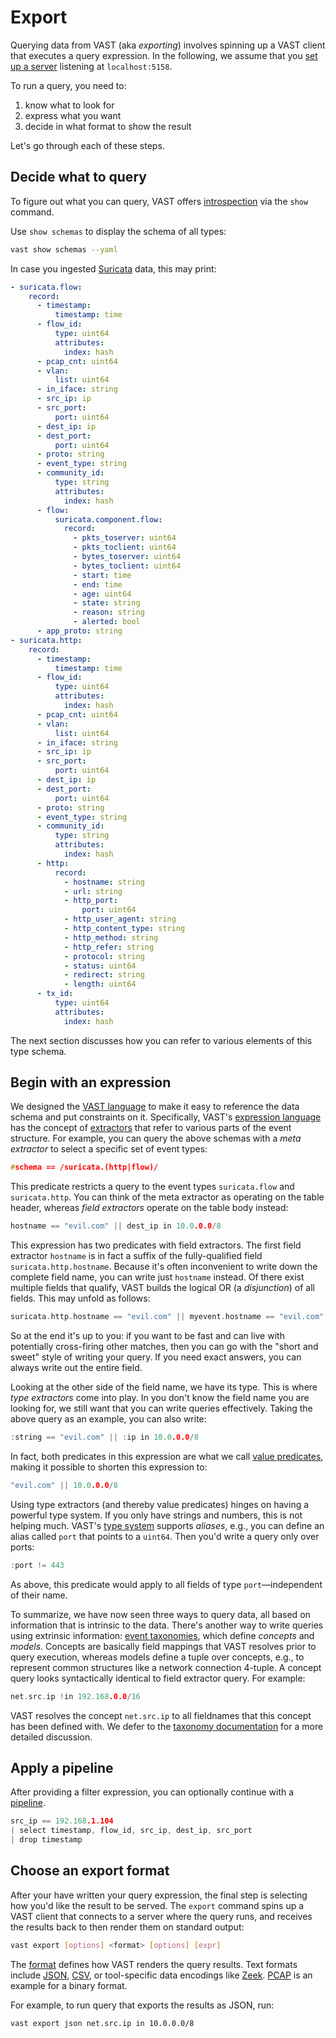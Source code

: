 # Export

Querying data from VAST (aka *exporting*) involves spinning up a VAST client
that executes a query expression. In the following, we assume that you [set up a
server](../run/README.md) listening at `localhost:5158`.

To run a query, you need to:

1. know what to look for
2. express what you want
3. decide in what format to show the result

Let's go through each of these steps.

## Decide what to query

To figure out what you can query, VAST offers
[introspection](../introspect/README.md) via the `show` command.

Use `show schemas` to display the schema of all types:

```bash
vast show schemas --yaml
```

In case you ingested [Suricata](../../understand/formats/suricata.md) data, this
may print:

```yaml
- suricata.flow:
    record:
      - timestamp:
          timestamp: time
      - flow_id:
          type: uint64
          attributes:
            index: hash
      - pcap_cnt: uint64
      - vlan:
          list: uint64
      - in_iface: string
      - src_ip: ip
      - src_port:
          port: uint64
      - dest_ip: ip
      - dest_port:
          port: uint64
      - proto: string
      - event_type: string
      - community_id:
          type: string
          attributes:
            index: hash
      - flow:
          suricata.component.flow:
            record:
              - pkts_toserver: uint64
              - pkts_toclient: uint64
              - bytes_toserver: uint64
              - bytes_toclient: uint64
              - start: time
              - end: time
              - age: uint64
              - state: string
              - reason: string
              - alerted: bool
      - app_proto: string
- suricata.http:
    record:
      - timestamp:
          timestamp: time
      - flow_id:
          type: uint64
          attributes:
            index: hash
      - pcap_cnt: uint64
      - vlan:
          list: uint64
      - in_iface: string
      - src_ip: ip
      - src_port:
          port: uint64
      - dest_ip: ip
      - dest_port:
          port: uint64
      - proto: string
      - event_type: string
      - community_id:
          type: string
          attributes:
            index: hash
      - http:
          record:
            - hostname: string
            - url: string
            - http_port:
                port: uint64
            - http_user_agent: string
            - http_content_type: string
            - http_method: string
            - http_refer: string
            - protocol: string
            - status: uint64
            - redirect: string
            - length: uint64
      - tx_id:
          type: uint64
          attributes:
            index: hash
```

The next section discusses how you can refer to various elements of this type
schema.

## Begin with an expression

We designed the [VAST language](../../understand/README.md) to make it
easy to reference the data schema and put constraints on it. Specifically,
VAST's [expression language](../../understand/expressions.md) has the
concept of [extractors](../../understand/expressions.md#extractors)
that refer to various parts of the event structure. For example, you can query
the above schemas with a *meta extractor* to select a specific set of event
types:

```c
#schema == /suricata.(http|flow)/
```

This predicate restricts a query to the event types `suricata.flow` and
`suricata.http`. You can think of the meta extractor as operating on the table
header, whereas *field extractors* operate on the table body instead:

```c
hostname == "evil.com" || dest_ip in 10.0.0.0/8
```

This expression has two predicates with field extractors. The first field
extractor `hostname` is in fact a suffix of the fully-qualified field
`suricata.http.hostname`. Because it's often inconvenient to write down the
complete field name, you can write just `hostname` instead. Of there exist
multiple fields that qualify, VAST builds the logical OR (a *disjunction*) of
all fields. This may unfold as follows:

```c
suricata.http.hostname == "evil.com" || myevent.hostname == "evil.com" || ...
```

So at the end it's up to you: if you want to be fast and can live with
potentially cross-firing other matches, then you can go with the "short and
sweet" style of writing your query. If you need exact answers, you can always
write out the entire field.

Looking at the other side of the field name, we have its type. This is where
*type extractors* come into play. In you don't know the field name you are
looking for, we still want that you can write queries effectively. Taking the
above query as an example, you can also write:

```c
:string == "evil.com" || :ip in 10.0.0.0/8
```

In fact, both predicates in this expression are what we call [value
predicates](../../understand/expressions.md#value-predicates), making
it possible to shorten this expression to:

```c
"evil.com" || 10.0.0.0/8
```

Using type extractors (and thereby value predicates) hinges on having
a powerful type system. If you only have strings and numbers, this is not
helping much. VAST's [type system](../../understand/data-model/type-system.md)
supports *aliases*, e.g., you can define an alias called `port` that points to a
`uint64`. Then you'd write a query only over ports:

```c
:port != 443
```

As above, this predicate would apply to all fields of type `port`—independent of
their name.

To summarize, we have now seen three ways to query data, all based on
information that is intrinsic to the data. There's another way to write queries
using extrinsic information: [event taxonomies][taxonomies], which define
*concepts* and *models*. Concepts are basically field mappings that VAST
resolves prior to query execution, whereas models define a tuple over concepts,
e.g., to represent common structures like a network connection 4-tuple. A
concept query looks syntactically identical to field extractor query. For
example:

```c
net.src.ip !in 192.168.0.0/16
```

VAST resolves the concept `net.src.ip` to all fieldnames that this concept has
been defined with. We defer to the [taxonomy documentation][taxonomies] for a
more detailed discussion.

[taxonomies]: ../../understand/data-model/taxonomies.md

## Apply a pipeline

After providing a filter expression, you can optionally continue with a
[pipeline](../../understand/pipelines.md).

```cpp
src_ip == 192.168.1.104
| select timestamp, flow_id, src_ip, dest_ip, src_port
| drop timestamp
```

## Choose an export format

After your have written your query expression, the final step is selecting how
you'd like the result to be served. The `export` command spins up a VAST client
that connects to a server where the query runs, and receives the results back to
then render them on standard output:

```bash
vast export [options] <format> [options] [expr]
```

The [format](../../understand/formats/README.md) defines how VAST renders the
query results. Text formats include [JSON](../../understand/formats/json.md),
[CSV](../../understand/formats/csv.md), or tool-specific data encodings like
[Zeek](../../understand/formats/zeek-tsv.md).
[PCAP](../../understand/formats/pcap.md) is an example for a binary format.

For example, to run query that exports the results as JSON, run:

```bash
vast export json net.src.ip in 10.0.0.0/8
```
